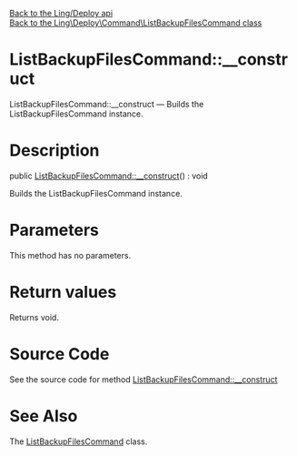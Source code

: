 [Back to the Ling/Deploy api](https://github.com/lingtalfi/Deploy/blob/master/doc/api/Ling/Deploy.md)<br>
[Back to the Ling\Deploy\Command\ListBackupFilesCommand class](https://github.com/lingtalfi/Deploy/blob/master/doc/api/Ling/Deploy/Command/ListBackupFilesCommand.md)


ListBackupFilesCommand::__construct
================



ListBackupFilesCommand::__construct — Builds the ListBackupFilesCommand instance.




Description
================


public [ListBackupFilesCommand::__construct](https://github.com/lingtalfi/Deploy/blob/master/doc/api/Ling/Deploy/Command/ListBackupFilesCommand/__construct.md)() : void




Builds the ListBackupFilesCommand instance.




Parameters
================

This method has no parameters.


Return values
================

Returns void.








Source Code
===========
See the source code for method [ListBackupFilesCommand::__construct](https://github.com/lingtalfi/Deploy/blob/master/Command/ListBackupFilesCommand.php#L38-L44)


See Also
================

The [ListBackupFilesCommand](https://github.com/lingtalfi/Deploy/blob/master/doc/api/Ling/Deploy/Command/ListBackupFilesCommand.md) class.




